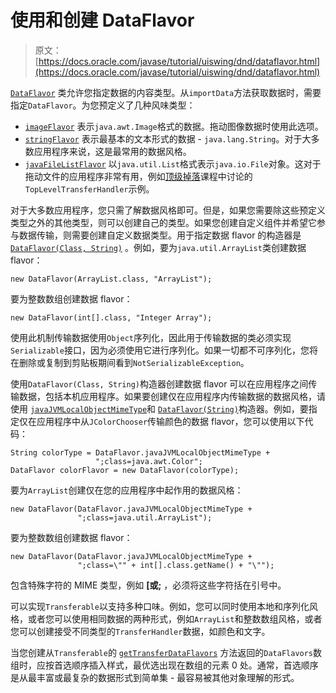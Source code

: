 # 使用和创建 DataFlavor

> 原文： [https://docs.oracle.com/javase/tutorial/uiswing/dnd/dataflavor.html](https://docs.oracle.com/javase/tutorial/uiswing/dnd/dataflavor.html)

[`DataFlavor`](https://docs.oracle.com/javase/8/docs/api/java/awt/datatransfer/DataFlavor.html) 类允许您指定数据的内容类型。从`importData`方法获取数据时，需要指定`DataFlavor`。为您预定义了几种风味类型：

*   [`imageFlavor`](https://docs.oracle.com/javase/8/docs/api/java/awt/datatransfer/DataFlavor.html#imageFlavor) 表示`java.awt.Image`格式的数据。拖动图像数据时使用此选项。
*   [`stringFlavor`](https://docs.oracle.com/javase/8/docs/api/java/awt/datatransfer/DataFlavor.html#stringFlavor) 表示最基本的文本形式的数据 - `java.lang.String`。对于大多数应用程序来说，这是最常用的数据风格。
*   [`javaFileListFlavor`](https://docs.oracle.com/javase/8/docs/api/java/awt/datatransfer/DataFlavor.html#javaFileListFlavor) 以`java.util.List`格式表示`java.io.File`对象。这对于拖动文件的应用程序非常有用，例如[顶级掉落](toplevel.html)课程中讨论的`TopLevelTransferHandler`示例。

对于大多数应用程序，您只需了解数据风格即可。但是，如果您需要除这些预定义类型之外的其他类型，则可以创建自己的类型。如果您创建自定义组件并希望它参与数据传输，则需要创建自定义数据类型。用于指定数据 flavor 的构造器是 [`DataFlavor(Class, String)`](https://docs.oracle.com/javase/8/docs/api/java/awt/datatransfer/DataFlavor.html#DataFlavor-java.lang.Class-java.lang.String-) 。例如，要为`java.util.ArrayList`类创建数据 flavor：

```
new DataFlavor(ArrayList.class, "ArrayList");

```

要为整数数组创建数据 flavor：

```
new DataFlavor(int[].class, "Integer Array");

```

使用此机制传输数据使用`Object`序列化，因此用于传输数据的类必须实现`Serializable`接口，因为必须使用它进行序列化。如果一切都不可序列化，您将在删除或复制到剪贴板期间看到`NotSerializableException`。

使用`DataFlavor(Class, String)`构造器创建数据 flavor 可以在应用程序之间传输数据，包括本机应用程序。如果要创建仅在应用程序内传输数据的数据风格，请使用 [``javaJVMLocalObjectMimeType``](https://docs.oracle.com/javase/8/docs/api/java/awt/datatransfer/DataFlavor.html#javaJVMLocalObjectMimeType)和 [``DataFlavor(String)``](https://docs.oracle.com/javase/8/docs/api/java/awt/datatransfer/DataFlavor.html#DataFlavor-java.lang.String-)构造器。例如，要指定仅在应用程序中从`JColorChooser`传输颜色的数据 flavor，您可以使用以下代码：

```
String colorType = DataFlavor.javaJVMLocalObjectMimeType +
                   ";class=java.awt.Color";
DataFlavor colorFlavor = new DataFlavor(colorType);

```

要为`ArrayList`创建仅在您的应用程序中起作用的数据风格：

```
new DataFlavor(DataFlavor.javaJVMLocalObjectMimeType +
               ";class=java.util.ArrayList");

```

要为整数数组创建数据 flavor：

```
new DataFlavor(DataFlavor.javaJVMLocalObjectMimeType +
               ";class=\"" + int[].class.getName() + "\"");

```

包含特殊字符的 MIME 类型，例如 **[**或**;** ，必须将这些字符括在引号中。

可以实现`Transferable`以支持多种口味。例如，您可以同时使用本地和序列化风格，或者您可以使用相同数据的两种形式，例如`ArrayList`和整数数组风格，或者您可以创建接受不同类型的`TransferHandler`数据，如颜色和文字。

当您创建从`Transferable`的 [`getTransferDataFlavors`](https://docs.oracle.com/javase/8/docs/api/java/awt/datatransfer/Transferable.html#getTransferDataFlavors--) 方法返回的`DataFlavors`数组时，应按首选顺序插入样式，最优选出现在数组的元素 0 处。通常，首选顺序是从最丰富或最复杂的数据形式到简单集 - 最容易被其他对象理解的形式。